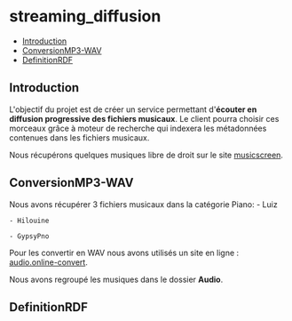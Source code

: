 streaming_diffusion
===

- [Introduction](#introduction)
- [ConversionMP3-WAV](#conversionmp3-wav)
- [DefinitionRDF](#definitionrdf)


## Introduction

L'objectif du projet est de créer un service permettant d'**écouter en diffusion progressive des fichiers musicaux**. Le client pourra choisir ces morceaux grâce à moteur de recherche qui indexera les métadonnées contenues dans les fichiers musicaux.

Nous récupérons quelques musiques libre de droit sur le site [musicscreen](http://www.musicscreen.be).

## ConversionMP3-WAV

Nous avons récupérer 3 fichiers musicaux dans la catégorie Piano: 
	- Luiz

	- Hilouine
	
	- GypsyPno 

Pour les convertir en WAV nous avons utilisés un site en ligne : [audio.online-convert](http://audio.online-convert.com/fr/convertir-en-wav).

Nous avons regroupé les musiques dans le dossier **Audio**.

## DefinitionRDF


